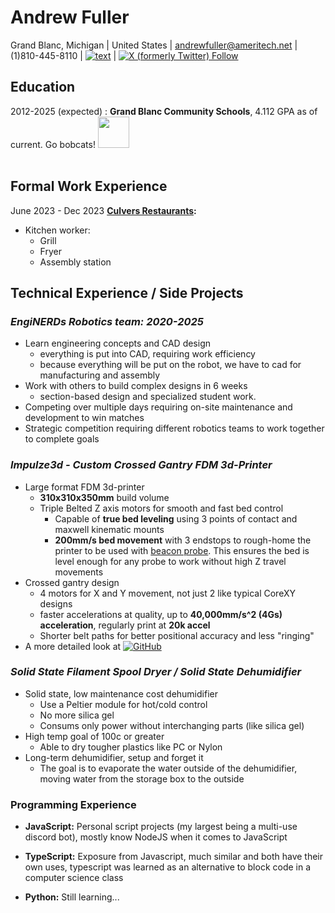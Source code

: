 Andrew Fuller
============

Grand Blanc, Michigan 
                     |
United States        |                   <andrewfuller@ameritech.net>
                     |
(1)810-445-8110      |               [![text](https://img.shields.io/badge/LinkedIn-0077B5?style=for-the-badge&logo=linkedin&logoColor=white)](https://www.linkedin.com/in/andrew-fuller-72017b30b) |  <a href="https://x.com/realKaratekid38"><img alt="X (formerly Twitter) Follow" src="https://img.shields.io/twitter/follow/realKaratekid38"></a><br>


Education
---------
2012-2025 (expected)
:   **Grand Blanc Community Schools**, 4.112 GPA as of current. Go bobcats! <img src="https://www.gbcs.org//cms/lib/MI50000457/Centricity/Domain/12/GBHS.png" width="50" height="50" />
<br></br>

Formal Work Experience
----------

June 2023 - Dec 2023
**[Culvers Restaurants](https://www.culvers.com/):**

* Kitchen worker:
  * Grill
  * Fryer
  * Assembly station

Technical Experience / Side Projects
--------------------

### *EngiNERDs Robotics team: 2020-2025*
* Learn engineering concepts and CAD design
   * everything is put into CAD, requiring work efficiency
   * because everything will be put on the robot, we have to cad for manufacturing and assembly
* Work with others to build complex designs in 6 weeks
  * section-based design and specialized student work.
* Competing over multiple days requiring on-site maintenance and development to win matches
* Strategic competition requiring different robotics teams to work together to complete goals

### *Impulze3d - Custom Crossed Gantry FDM 3d-Printer*
* Large format FDM 3d-printer
  * **310x310x350mm** build volume
  * Triple Belted Z axis motors for smooth and fast bed control
    * Capable of **true bed leveling** using 3 points of contact and maxwell kinematic mounts
    * **200mm/s bed movement** with 3 endstops to rough-home the printer to be used with [beacon probe](https://beacon3d.com/). This ensures the bed is level enough for any probe to work without high Z travel movements
* Crossed gantry design
   * 4 motors for X and Y movement, not just 2 like typical CoreXY designs
   * faster accelerations at quality, up to **40,000mm/s^2 (4Gs) acceleration**, regularly print at **20k accel**
   * Shorter belt paths for better positional accuracy and less "ringing"
* A more detailed look at [![GitHub](https://img.shields.io/badge/github-%23121011.svg?style=for-the-badge&logo=github&logoColor=white)](https://github.com/Karatekid38/Impulze-3d)

### *Solid State Filament Spool Dryer / Solid State Dehumidifier*
* Solid state, low maintenance cost dehumidifier
  * Use a Peltier module for hot/cold control
  * No more silica gel
  * Consums only power without interchanging parts (like silica gel)
* High temp goal of 100c or greater
  * Able to dry tougher plastics like PC or Nylon
* Long-term dehumidifier, setup and forget it
  * The goal is to evaporate the water outside of the dehumidifier, moving water from the storage box to the outside


### Programming Experience
*   **JavaScript:** Personal script projects (my largest being a multi-use discord bot), mostly know NodeJS when it comes to JavaScript

*   **TypeScript:** Exposure from Javascript, much similar and both have their own uses, typescript was learned as an alternative to block code in a computer science class

*   **Python:** Still learning...

